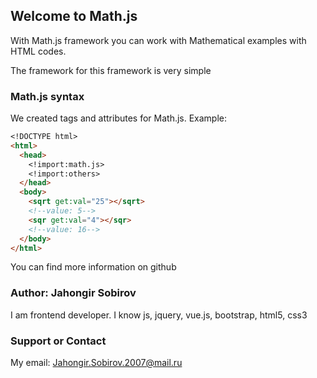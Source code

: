 ## Welcome to Math.js

With Math.js framework you can work with Mathematical examples with HTML codes.

The framework for this framework is very simple

### Math.js syntax

We created tags and attributes for Math.js. Example:
```markdown
<!DOCTYPE html>
<html>
  <head>
    <!import:math.js>
    <!import:others>
  </head>
  <body>
    <sqrt get:val="25"></sqrt>
    <!--value: 5-->
    <sqr get:val="4"></sqr>
    <!--value: 16-->
  </body>
</html>
```

You can find more information on github

### Author: Jahongir Sobirov

I am frontend developer. I know js, jquery, vue.js, bootstrap, html5, css3
### Support or Contact

My email: Jahongir.Sobirov.2007@mail.ru

